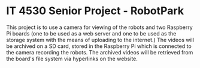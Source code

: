 # IT 4530 Senior Project - RobotPark
This project is to use a camera for viewing of the robots and two Raspberry Pi boards (one to be used as a web server and one to be used as the storage system with the means of uploading to the internet.) The videos will be archived on a SD card, stored in the Raspberry Pi which is connected to the camera recording the robots. The archived videos will be retrieved from the board's file system via hyperlinks on the website. 
